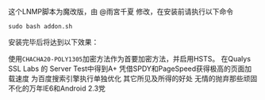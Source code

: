 这个LNMP脚本为魔改版，由 @雨宮千夏 修改，在安装前请执行以下命令

`sudo bash addon.sh`

安装完毕后将达到以下效果：

使用`CHACHA20-POLY1305`加密方法作为首要加密方法，并启用HSTS。
在Qualys SSL Labs 的 Server Test中得到A+
凭借SPDY和PageSpeed获得极高的页面加载速度
为百度搜索引擎执行单独优化
其它所见及所得的好处
无情的抛弃那些顽固不化的万年IE6和Android 2.3党
